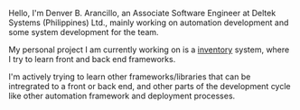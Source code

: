 Hello, I'm Denver B. Arancillo, an Associate Software Engineer at Deltek Systems (Philippines) Ltd., mainly working on automation development and some system development for the team.

My personal project I am currently working on is a [inventory](https://github.com/DenverArancillo/inventory) system, where I try to learn front and back end frameworks.

I'm actively trying to learn other frameworks/libraries that can be intregrated to a front or back end, and other parts of the development cycle like other automation framework and deployment processes.
